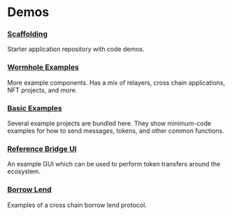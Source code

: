 # Demos

<!--
As new features get added, we should be able to demonstrate their usage as simply as possible. This gives the dev what they need to start using it right away, without going through an un-skippable cut scene (tutorial).

***ex:***
Instead of writing up a full tutorial, this contract/script shows how to use the opcodes introduced in AVM v7 and was released with a blog post that goes introduces the features with more detail.
https://github.com/algorand-devrel/demo-avm7/blob/master/main.py

-->

### [Scaffolding](https://github.com/wormhole-foundation/wormhole-scaffolding)

Starter application repository with code demos.

### [Wormhole Examples](https://github.com/wormhole-foundation/wormhole-examples)

More example components. Has a mix of relayers, cross chain applications, NFT projects, and more.

### [Basic Examples](https://github.com/wormhole-foundation/xdapp-book/tree/main/projects)

Several example projects are bundled here. They show minimum-code examples for how to send messages, tokens, and other common functions.

### [Reference Bridge UI](https://github.com/wormhole-foundation/example-token-bridge-ui)

An example GUI which can be used to perform token transfers around the ecosystem.

### [Borrow Lend](https://github.com/wormhole-foundation/example-wormhole-lending)

Examples of a cross chain borrow lend protocol.

